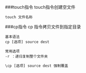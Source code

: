###touch指令
    touch指令创建空文件

    touch 文件名称
    
###cp指令
    cp 指令拷贝文件到指定目录
    
    基本语法
    cp [选项] source dest
    
    常用选项
    -r ：递归复制整个文件夹
    
    \cp [选项] source dest 强制覆盖